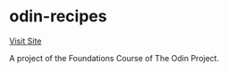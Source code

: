 # odin-recipes

[Visit Site](https://peshala-prabhapoorna.github.io/odin-recipes/)

A project of the Foundations Course of The Odin Project.
